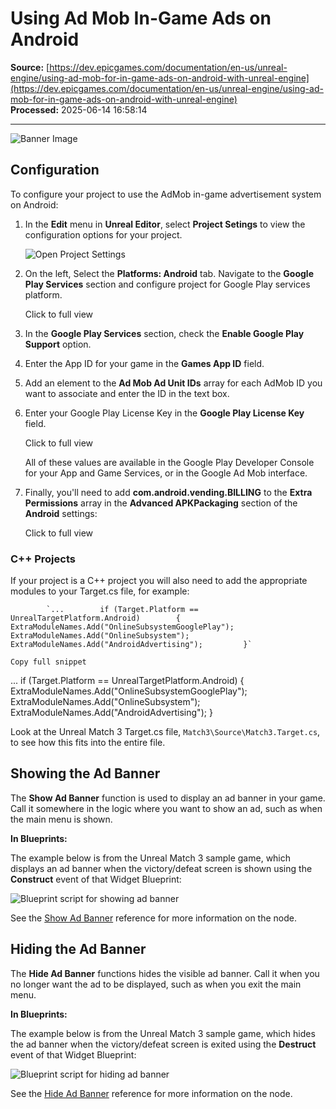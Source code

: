 # Using Ad Mob In-Game Ads on Android

**Source:** [https://dev.epicgames.com/documentation/en-us/unreal-engine/using-ad-mob-for-in-game-ads-on-android-with-unreal-engine](https://dev.epicgames.com/documentation/en-us/unreal-engine/using-ad-mob-for-in-game-ads-on-android-with-unreal-engine)  
**Processed:** 2025-06-14 16:58:14

---

![Banner Image](https://d1iv7db44yhgxn.cloudfront.net/documentation/images/37832a37-0925-4f9f-96e7-08d10249ffaf/ads-banner.png "Banner Image")

## Configuration

To configure your project to use the AdMob in-game advertisement system on Android:

1.  In the **Edit** menu in **Unreal Editor**, select **Project Setings** to view the configuration options for your project.
    
    ![Open Project Settings](https://d1iv7db44yhgxn.cloudfront.net/documentation/images/e7b48b3e-e651-4c48-bf2d-db7bb9334a80/ue5_1-01-open-project-settings.png "Open Project Settings")
2.  On the left, Select the **Platforms: Android** tab. Navigate to the **Google Play Services** section and configure project for Google Play services platform.
    
    Click to full view
    
3.  In the **Google Play Services** section, check the **Enable Google Play Support** option.
    
4.  Enter the App ID for your game in the **Games App ID** field.
    
5.  Add an element to the **Ad Mob Ad Unit IDs** array for each AdMob ID you want to associate and enter the ID in the text box.
    
6.  Enter your Google Play License Key in the **Google Play License Key** field.
    
    Click to full view
    
    All of these values are available in the Google Play Developer Console for your App and Game Services, or in the Google Ad Mob interface.
    
7.  Finally, you'll need to add **com.android.vending.BILLING** to the **Extra Permissions** array in the **Advanced APKPackaging** section of the **Android** settings:
    
    Click to full view
    

### C++ Projects

If your project is a C++ project you will also need to add the appropriate modules to your Target.cs file, for example:

```
		`... 		if (Target.Platform == UnrealTargetPlatform.Android) 		{ 			ExtraModuleNames.Add("OnlineSubsystemGooglePlay"); 			ExtraModuleNames.Add("OnlineSubsystem"); 			ExtraModuleNames.Add("AndroidAdvertising"); 		}`

Copy full snippet
```
... if (Target.Platform == UnrealTargetPlatform.Android) { ExtraModuleNames.Add("OnlineSubsystemGooglePlay"); ExtraModuleNames.Add("OnlineSubsystem"); ExtraModuleNames.Add("AndroidAdvertising"); }

Look at the Unreal Match 3 Target.cs file, `Match3\Source\Match3.Target.cs`, to see how this fits into the entire file.

## Showing the Ad Banner

The **Show Ad Banner** function is used to display an ad banner in your game. Call it somewhere in the logic where you want to show an ad, such as when the main menu is shown.

**In Blueprints:**

The example below is from the Unreal Match 3 sample game, which displays an ad banner when the victory/defeat screen is shown using the **Construct** event of that Widget Blueprint:

![Blueprint script for showing ad banner](https://d1iv7db44yhgxn.cloudfront.net/documentation/images/a9e9a09e-1fcd-419b-a55f-5179da84cb27/ue5_1-01-bp-script-show-ad.png "Blueprint script for showing ad banner")

See the [Show Ad Banner](https://docs.unrealengine.com/BlueprintAPI/Utilities/Platform/ShowAdBanner) reference for more information on the node.

## Hiding the Ad Banner

The **Hide Ad Banner** functions hides the visible ad banner. Call it when you no longer want the ad to be displayed, such as when you exit the main menu.

**In Blueprints:**

The example below is from the Unreal Match 3 sample game, which hides the ad banner when the victory/defeat screen is exited using the **Destruct** event of that Widget Blueprint:

![Blueprint script for hiding ad banner](https://d1iv7db44yhgxn.cloudfront.net/documentation/images/fa373c76-07ac-432b-b765-c1b9f4e66bd7/ue5_1-02-bp-script-hide-ad.png "Blueprint script for hiding ad banner")

See the [Hide Ad Banner](https://docs.unrealengine.com/BlueprintAPI/Utilities/Platform/HideAdBanner) reference for more information on the node.